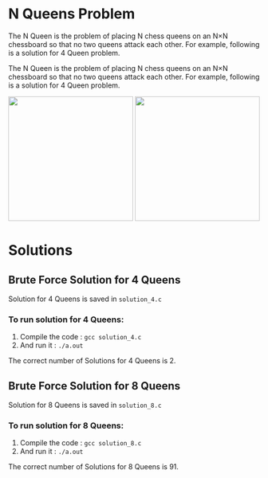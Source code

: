 # N Queens Problem

The N Queen is the problem of placing N chess queens on an N×N chessboard so that no two queens attack each other. For example, following is a solution for 4 Queen problem.

The N Queen is the problem of placing N chess queens on an N×N chessboard so that no two queens attack each other. For example, following is a solution for 4 Queen problem.

<img src="https://www.geeksforgeeks.org/wp-content/uploads/NQueen.png" width="250" height="250" />

<img src="https://upload.wikimedia.org/wikipedia/commons/1/1f/Eight-queens-animation.gif" width="250" height="250" />

# Solutions

## Brute Force Solution for 4 Queens

Solution for 4 Queens is saved in `solution_4.c`

### To run solution for 4 Queens:

1. Compile the code : `gcc solution_4.c`
2. And run it : `./a.out`

The correct number of Solutions for 4 Queens is 2.

## Brute Force Solution for 8 Queens

Solution for 8 Queens is saved in `solution_8.c`

### To run solution for 8 Queens:

1. Compile the code : `gcc solution_8.c`
2. And run it : `./a.out`

The correct number of Solutions for 8 Queens is 91.
